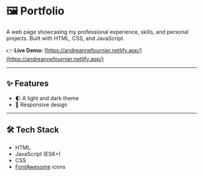 # 🖼️ Portfolio

A web page showcasing my professional experience, skills, and personal projects. 
Built with HTML, CSS, and JavaScript.

👉 **Live Demo:** [https://andreannefournier.netlify.app/](https://andreannefournier.netlify.app/)  

---

## ✨ Features
- 🌓 A light and dark theme
- 📱 Responsive design

---

## 🛠️ Tech Stack
- HTML
- JavaScript (ES6+)
- CSS
- [FontAwesome](https://fontawesome.com/) icons  
